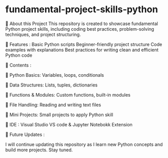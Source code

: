 # fundamental-project-skills-python

 📌 About this Project
This repository is created to showcase fundamental Python project skills, including coding best practices, problem-solving techniques, and project structuring.

 🚀 Features :
Basic Python scripts
Beginner-friendly project structure
Code examples with explanations
Best practices for writing clean and efficient Python code 

📂 Contents :  

🔹 Python Basics: Variables, loops, conditionals

🔹 Data Structures: Lists, tuples, dictionaries

🔹 Functions & Modules: Custom functions, built-in modules

🔹 File Handling: Reading and writing text files

🔹 Mini Projects: Small projects to apply Python skill

🔹 IDE : Visual Studio VS code & Jupyter Notebokk Extension


📢 Future Updates :

I will continue updating this repository as I learn new Python concepts and build more projects. Stay tuned. 
